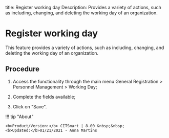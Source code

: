 title: Register working day
Description: Provides a variety of actions, such as including, changing, and deleting the working day of an organization.
# Register working day

This feature provides a variety of actions, such as including, changing, and
deleting the working day of an organization.

Procedure
-------------

1.  Access the functionality through the main menu General Registration \>
    Personnel Management \> Working Day;

2.  Complete the fields available;

3.  Click on "Save".

!!! tip "About"

    <b>Product/Version:</b> CITSmart | 8.00 &nbsp;&nbsp;
    <b>Updated:</b>01/21/2021 - Anna Martins
